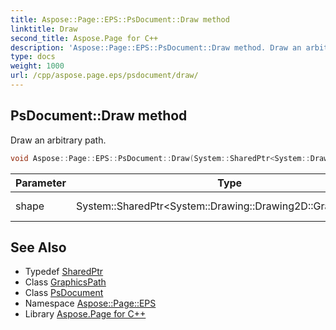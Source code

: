 ```yaml
---
title: Aspose::Page::EPS::PsDocument::Draw method
linktitle: Draw
second_title: Aspose.Page for C++
description: 'Aspose::Page::EPS::PsDocument::Draw method. Draw an arbitrary path in C++.'
type: docs
weight: 1000
url: /cpp/aspose.page.eps/psdocument/draw/
---
```

## PsDocument::Draw method


Draw an arbitrary path.

```cpp
void Aspose::Page::EPS::PsDocument::Draw(System::SharedPtr<System::Drawing::Drawing2D::GraphicsPath> shape)
```


| Parameter | Type | Description |
| --- | --- | --- |
| shape | System::SharedPtr\<System::Drawing::Drawing2D::GraphicsPath\> | The path to draw. |

## See Also

* Typedef [SharedPtr](../../../system/sharedptr/)
* Class [GraphicsPath](../../../system.drawing.drawing2d/graphicspath/)
* Class [PsDocument](../)
* Namespace [Aspose::Page::EPS](../../)
* Library [Aspose.Page for C++](../../../)

